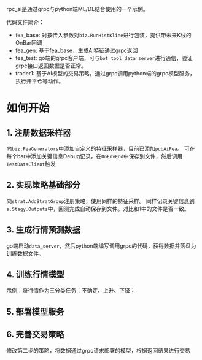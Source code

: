rpc_ai是通过grpc与python端ML/DL结合使用的一个示例。

代码文件简介：
* fea_base: 对按传入参数对`biz.RunHistKline`进行包装，提供带未来K线的OnBar回调
* fea_gen: 基于fea_base，生成AI特征通过grpc返回
* fea_test: go端的grpc客户端，可与`bot tool data_server`进行通信，验证grpc接口返回数据是否正常。
* trader1: 基于AI模型的交易策略，通过grpc调用python端的grpc模型服务，执行开平仓等动作。

# 如何开始
## 1. 注册数据采样器
向`biz.FeaGenerators`中添加自定义的特征采样器，目前已添加`pubAiFea`。
可在每个bar中添加关键信息Debug记录，在`OnEnvEnd`中保存到文件，然后调用`TestDataClient`触发
## 2. 实现策略基础部分
向`strat.AddStratGroup`注册策略，使用同样的特征采样。
同样记录关键信息到`s.Stagy.Outputs`中，回测完成自动保存到文件。对比和1中的文件是否一致。
## 3. 生成行情预测数据
go端启动`data_server`，然后python端编写调用grpc的代码，获得数据并落盘为训练数据文件。
## 4. 训练行情模型
示例：将行情作为三分类任务：不确定、上升、下降；
## 5. 部署模型服务
## 6. 完善交易策略
修改第二步的策略，将数据通过grpc请求部署的模型，根据返回结果进行交易

